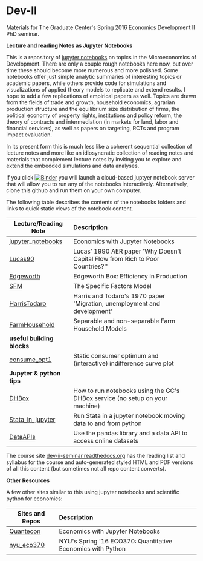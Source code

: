 # Dev-II
 Materials for The Graduate Center's Spring 2016 Economics
 Development II PhD seminar.


 __Lecture and reading Notes as Jupyter Notebooks__

This is a repository of [jupyter notebooks] on topics in the Microeconomics of
Development. There are only a couple rough notebooks here now, but over time
these should become more numerous and more polished. Some notebooks offer
just simple analytic summaries of interesting topics or academic papers, while
others provide code for simulations and visualizations of applied theory models
to replicate and extend results. I hope to add a few replications of empirical
papers as well. Topics are drawn from the fields of trade and growth,
household economics, agrarian production structure and the equilibrium
size distribution of firms, the political economy of property rights,
institutions and policy reform, the theory of contracts and intermediation
(in markets for land, labor and financial services), as well as papers on
targeting, RCTs and program impact evaluation.

In its present form this is much less like a coherent sequential collection
of lecture notes and more like an idiosyncratic collection of reading notes
and materials that complement lecture notes by inviting you to explore and
extend the embedded simulations and data analyses.

If you click [![Binder](http://mybinder.org/badge.svg)](http://mybinder.org/repo/jhconning/Dev-II)
you will launch a cloud-based juptyer notebook server that will allow you to
run any of the notebooks interactively.  Alternatively, clone this github
and run them on your own computer.

The following table describes the contents of the notebooks folders and links
to quick static views of the notebook content.

| Lecture/Reading Note |Description  |
| --------| :-----|
| [jupyter_notebooks]  | Economics with Jupyter Notebooks  |
| [Lucas90] |Lucas' 1990 AER paper 'Why Doesn't Capital Flow from Rich to Poor Countries?'' |
| [Edgeworth] |Edgeworth Box: Efficiency in Production|
| [SFM] |The Specific Factors Model |
| [HarrisTodaro] |Harris and Todaro's 1970 paper 'Migration, unemployment and development' |
| [FarmHousehold] |Separable and non-separable Farm Household Models|
| __useful building blocks__ | |
| [consume_opt1] | Static consumer optimum and (interactive) indifference curve plot  |
| __Jupyter & python tips__ | |
| [DHBox] | How to run notebooks using the GC's DHBox service (no setup on your machine)  |
| [Stata_in_jupyter] | Run Stata in a jupyter notebook moving data to and from python  |
| [DataAPIs] | Use the pandas library and a data API to access online datasets |


[jupyter notebooks]:https://jupyter.org/
[nbviewer]:http://nbviewer.jupyter.org/
[notebooks folder]:https://github.com/jhconning/Dev-II/tree/master/notebooks
[dev-ii-seminar.readthedocs.org]:http://dev-ii-seminar.readthedocs.org/
[jupyter_notebooks]: http://nbviewer.jupyter.org/github/jhconning/Dev-II/blob/master/notebooks/jupyter_notebooks.ipynb
[Edgeworth]: http://nbviewer.jupyter.org/github/jhconning/Dev-II/blob/master/notebooks/EdgeworthProduction.ipynb
[HarrisTodaro]: http://nbviewer.jupyter.org/github/jhconning/Dev-II/blob/master/notebooks/HarrisTodaro.ipynb
[FarmHousehold]:http://nbviewer.jupyter.org/github/jhconning/Dev-II/blob/master/notebooks/FarmHousehold.ipynb
[Lucas90]: http://nbviewer.jupyter.org/github/jhconning/Dev-II/blob/master/notebooks/Lucas90.ipynb
[SFM]: http://nbviewer.jupyter.org/github/jhconning/Dev-II/blob/master/notebooks/SFM.ipynb
[consume_opt1]:http://nbviewer.jupyter.org/github/jhconning/Dev-II/blob/master/notebooks/consume_opt1.ipynb
[DHBox]:http://nbviewer.jupyter.org/github/jhconning/Dev-II/blob/master/notebooks/DHBox.ipynb
[DataAPIs]:http://nbviewer.jupyter.org/github/jhconning/Dev-II/blob/master/notebooks/DataAPIs.ipynb
[Stata_in_jupyter]:http://nbviewer.jupyter.org/github/jhconning/Dev-II/blob/master/notebooks/Stata_in_jupyter.ipynb

The course site [dev-ii-seminar.readthedocs.org] has the reading list
and syllabus for the course and auto-generated styled HTML and PDF versions of
all this content (but sometimes not all repo content converts).

 __Other Resources__

 A few other sites similar to this using jupyter notebooks and scientific
 python for economics:

 | Sites and Repos |Description  |
 | --------| :-----|
 | [Quantecon]  | Economics with Jupyter Notebooks  |
 | [nyu_eco370] |NYU's Spring '16 ECO370: Quantitative Economics with Python|


[Quantecon]:http://quant-econ.net/
[nyu_eco370]:https://github.com/mmcky/nyu-econ-370
